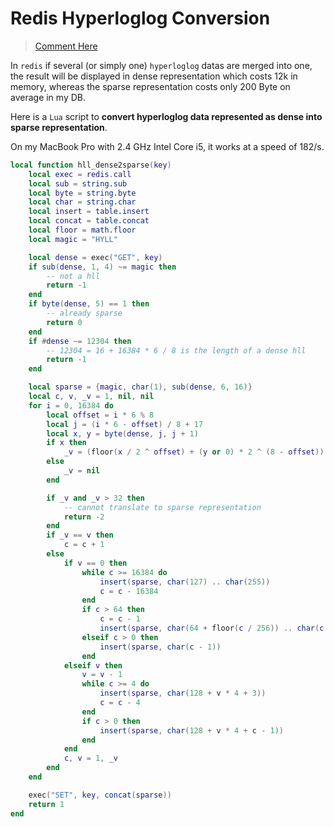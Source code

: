 # Redis Hyperloglog Conversion

> [Comment Here](/../../issues/9)

In `redis` if several (or simply one) `hyperloglog` datas are merged into one, the result will be displayed in dense representation which costs 12k in memory, whereas the sparse representation costs only 200 Byte on average in my DB.

Here is a `Lua` script to **convert hyperloglog data represented as dense into sparse representation**.

On my MacBook Pro with 2.4 GHz Intel Core i5, it works at a speed of 182/s.

```lua
local function hll_dense2sparse(key)
    local exec = redis.call
    local sub = string.sub
    local byte = string.byte
    local char = string.char
    local insert = table.insert
    local concat = table.concat
    local floor = math.floor
    local magic = "HYLL"

    local dense = exec("GET", key)
    if sub(dense, 1, 4) ~= magic then
        -- not a hll
        return -1
    end
    if byte(dense, 5) == 1 then
        -- already sparse
        return 0
    end
    if #dense ~= 12304 then
        -- 12304 = 16 + 16384 * 6 / 8 is the length of a dense hll
        return -1
    end

    local sparse = {magic, char(1), sub(dense, 6, 16)}
    local c, v, _v = 1, nil, nil
    for i = 0, 16384 do
        local offset = i * 6 % 8
        local j = (i * 6 - offset) / 8 + 17
        local x, y = byte(dense, j, j + 1)
        if x then
            _v = (floor(x / 2 ^ offset) + (y or 0) * 2 ^ (8 - offset)) % 64
        else
            _v = nil
        end

        if _v and _v > 32 then
            -- cannot translate to sparse representation
            return -2
        end
        if _v == v then
            c = c + 1
        else
            if v == 0 then
                while c >= 16384 do
                    insert(sparse, char(127) .. char(255))
                    c = c - 16384
                end
                if c > 64 then
                    c = c - 1
                    insert(sparse, char(64 + floor(c / 256)) .. char(c % 256))
                elseif c > 0 then
                    insert(sparse, char(c - 1))
                end
            elseif v then
                v = v - 1
                while c >= 4 do
                    insert(sparse, char(128 + v * 4 + 3))
                    c = c - 4
                end
                if c > 0 then
                    insert(sparse, char(128 + v * 4 + c - 1))
                end
            end
            c, v = 1, _v
        end
    end

    exec("SET", key, concat(sparse))
    return 1
end
```
